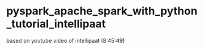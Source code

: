 # pyspark_apache_spark_with_python_tutorial_intellipaat
based on youtube video of intellipaat (8:45:49)
